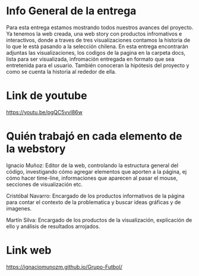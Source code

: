 # Info General de la entrega

Para esta entrega estamos mostrando todos nuestros avances del proyecto. Ya tenemos la web creada, una web story con productos infromativos e interactivos, donde a traves de tres visualizaciones contamos la historia de lo que le está pasando a la selección chilena. En esta entrega encontrarán adjuntas las visualizaciones, los codigos de la pagina en la carpeta docs, lista para ser visualizada, infromación entregada en formato que sea entretenida para el usuario. También conoceran la hipótesis del proyecto y como se cuenta la historia al rededor de ella.

# Link de youtube

https://youtu.be/pgQC5vvI86w

# Quién trabajó en cada elemento de la webstory

Ignacio Muñoz: Editor de la web, controlando la estructura general del código, investigando cómo agregar elementos que aporten a la página, ej cómo hacer time-line, informaciones que aparecen al pasar el mouse, secciones de visualización etc.

Cristóbal Navarro: Encargado de los productos informativos de la página para contar el contexto de la problematica y buscar ideas gráficas y de imagenes.

Martín Silva: Encargado de los productos de la visualización, explicación de ello y análisis de resultados arrojados.

# Link web

https://ignaciomunozm.github.io/Grupo-Futbol/